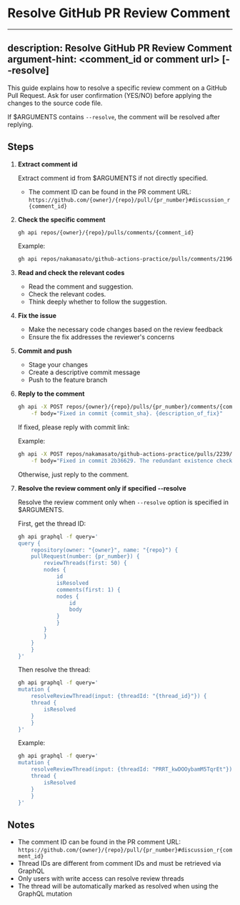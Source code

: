 # Resolve GitHub PR Review Comment

---
description: Resolve GitHub PR Review Comment
argument-hint: <comment_id or comment url> [--resolve]
---

This guide explains how to resolve a specific review comment on a GitHub Pull Request. Ask for user confirmation (YES/NO) before applying the changes to the source code file.

If $ARGUMENTS contains `--resolve`, the comment will be resolved after replying.

## Steps

1. **Extract comment id**

    Extract comment id from $ARGUMENTS if not directly specified.

    - The comment ID can be found in the PR comment URL: `https://github.com/{owner}/{repo}/pull/{pr_number}#discussion_r{comment_id}`

2. **Check the specific comment**

    ```bash
    gh api repos/{owner}/{repo}/pulls/comments/{comment_id}
    ```
    Example:
    ```bash
    gh api repos/nakamasato/github-actions-practice/pulls/comments/2196280386
    ```

3. **Read and check the relevant codes**

    - Read the comment and suggestion.
    - Check the relevant codes.
    - Think deeply whether to follow the suggestion.

4. **Fix the issue**

    - Make the necessary code changes based on the review feedback
    - Ensure the fix addresses the reviewer's concerns

5. **Commit and push**

    - Stage your changes
    - Create a descriptive commit message
    - Push to the feature branch

6. **Reply to the comment**

    ```bash
    gh api -X POST repos/{owner}/{repo}/pulls/{pr_number}/comments/{comment_id}/replies \
        -f body="Fixed in commit {commit_sha}. {description_of_fix}"
    ```

    If fixed, please reply with commit link:

    Example:
    ```bash
    gh api -X POST repos/nakamasato/github-actions-practice/pulls/2239/comments/2196280386/replies \
        -f body="Fixed in commit 2b36629. The redundant existence check has been removed since main() already validates the metadata file."
    ```
    Otherwise, just reply to the comment.

7. **Resolve the review comment only if specified --resolve**

    Resolve the review comment only when `--resolve` option is specified in $ARGUMENTS.

    First, get the thread ID:
    ```bash
    gh api graphql -f query='
    query {
        repository(owner: "{owner}", name: "{repo}") {
        pullRequest(number: {pr_number}) {
            reviewThreads(first: 50) {
            nodes {
                id
                isResolved
                comments(first: 1) {
                nodes {
                    id
                    body
                }
                }
            }
            }
        }
        }
    }'
    ```

    Then resolve the thread:
    ```bash
    gh api graphql -f query='
    mutation {
        resolveReviewThread(input: {threadId: "{thread_id}"}) {
        thread {
            isResolved
        }
        }
    }'
    ```

    Example:
    ```bash
    gh api graphql -f query='
    mutation {
        resolveReviewThread(input: {threadId: "PRRT_kwDOOybamM5TqrEt"}) {
        thread {
            isResolved
        }
        }
    }'
    ```

## Notes

- The comment ID can be found in the PR comment URL: `https://github.com/{owner}/{repo}/pull/{pr_number}#discussion_r{comment_id}`
- Thread IDs are different from comment IDs and must be retrieved via GraphQL
- Only users with write access can resolve review threads
- The thread will be automatically marked as resolved when using the GraphQL mutation
